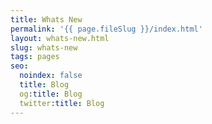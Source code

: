 ```yaml
---
title: Whats New
permalink: '{{ page.fileSlug }}/index.html'
layout: whats-new.html
slug: whats-new
tags: pages
seo:
  noindex: false
  title: Blog
  og:title: Blog
  twitter:title: Blog
---
```



